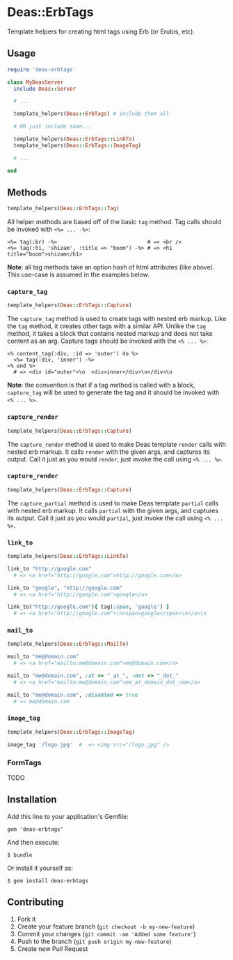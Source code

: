 # Deas::ErbTags

Template helpers for creating html tags using Erb (or Erubis, etc).

## Usage

```ruby
require 'deas-erbtags'

class MyDeasServer
  include Deas::Server

  # ...

  template_helpers(Deas::ErbTags) # include them all

  # OR just include some...

  template_helpers(Deas::ErbTags::LinkTo)
  template_helpers(Deas::ErbTags::ImageTag)

  # ...

end
```

## Methods

```ruby
template_helpers(Deas::ErbTags::Tag)
```

All helper methods are based off of the basic `tag` method.  Tag calls should be invoked with `<%= ... -%>`:

```erb
<%= tag(:br) -%>                             # => <br />
<%= tag(:h1, 'shizam', :title => "boom") -%> # => <h1 title="boom">shizam</h1>
```

**Note**: all tag methods take an option hash of html attributes (like above).  This use-case is assumed in the examples below.

### `capture_tag`

```ruby
template_helpers(Deas::ErbTags::Capture)
```

The `capture_tag` method is used to create tags with nested erb markup.  Like the `tag` method, it creates other tags with a similar API.  Unlike the `tag` method, it takes a block that contains nested markup and does not take content as an arg.  Capture tags should be invoked with the `<% ... %>`:

```erb
<% content_tag(:div, :id => 'outer') do %>
  <%= tag(:div, 'inner') -%>
<% end %>
  # => <div id="outer">\n  <div>inner</div>\n</div>\n
```

**Note**: the convention is that if a tag method is called with a block, `capture_tag` will be used to generate the tag and it should be invoked with `<% ... %>`.

### `capture_render`

```ruby
template_helpers(Deas::ErbTags::Capture)
```

The `capture_render` method is used to make Deas template `render` calls with nested erb markup.  It calls `render` with the given args, and captures its output.  Call it just as you would `render`, just invoke the call using `<% ... %>`.

### `capture_render`

```ruby
template_helpers(Deas::ErbTags::Capture)
```

The `capture_partial` method is used to make Deas template `partial` calls with nested erb markup.  It calls `partial` with the given args, and captures its output.  Call it just as you would `partial`, just invoke the call using `<% ... %>`.

### `link_to`

```ruby
template_helpers(Deas::ErbTags::LinkTo)

link_to "http://google.com"
  # => <a href="http://google.com">http://google.com</a>

link_to "google", "http://google.com"
  # => <a href="http://google.com">google</a>

link_to("http://google.com"){ tag(:span, 'google') }
  # => <a href="http://google.com">\n<span>google</span>\n</a>\n
```

### `mail_to`

```ruby
template_helpers(Deas::ErbTags::MailTo)

mail_to "me@domain.com"
  # => <a href="mailto:me@domain.com">me@domain.com</a>

mail_to "me@domain.com", :at => "_at_", :dot => "_dot_"
  # => <a href="mailto:me@domain.com">me_at_domain_dot_com</a>

mail_to "me@domain.com", :disabled => true
  # => me@domain.com
```

### `image_tag`

```ruby
template_helpers(Deas::ErbTags::ImageTag)

image_tag '/logo.jpg'  #  => <img src="/logo.jpg" />
```

### FormTags

TODO

## Installation

Add this line to your application's Gemfile:

    gem 'deas-erbtags'

And then execute:

    $ bundle

Or install it yourself as:

    $ gem install deas-erbtags

## Contributing

1. Fork it
2. Create your feature branch (`git checkout -b my-new-feature`)
3. Commit your changes (`git commit -am 'Added some feature'`)
4. Push to the branch (`git push origin my-new-feature`)
5. Create new Pull Request
